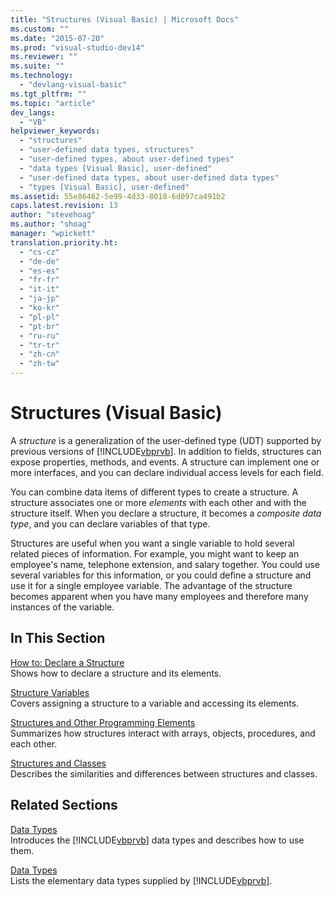 ```yaml
---
title: "Structures (Visual Basic) | Microsoft Docs"
ms.custom: ""
ms.date: "2015-07-20"
ms.prod: "visual-studio-dev14"
ms.reviewer: ""
ms.suite: ""
ms.technology: 
  - "devlang-visual-basic"
ms.tgt_pltfrm: ""
ms.topic: "article"
dev_langs: 
  - "VB"
helpviewer_keywords: 
  - "structures"
  - "user-defined data types, structures"
  - "user-defined types, about user-defined types"
  - "data types [Visual Basic], user-defined"
  - "user-defined data types, about user-defined data types"
  - "types [Visual Basic], user-defined"
ms.assetid: 55e86462-5e99-4d33-8018-6d097ca491b2
caps.latest.revision: 13
author: "stevehoag"
ms.author: "shoag"
manager: "wpickett"
translation.priority.ht: 
  - "cs-cz"
  - "de-de"
  - "es-es"
  - "fr-fr"
  - "it-it"
  - "ja-jp"
  - "ko-kr"
  - "pl-pl"
  - "pt-br"
  - "ru-ru"
  - "tr-tr"
  - "zh-cn"
  - "zh-tw"
---
```

# Structures (Visual Basic)
A *structure* is a generalization of the user-defined type (UDT) supported by previous versions of [!INCLUDE[vbprvb](../../../../csharp/programming-guide/concepts/linq/includes/vbprvb_md.md)]. In addition to fields, structures can expose properties, methods, and events. A structure can implement one or more interfaces, and you can declare individual access levels for each field.  
  
 You can combine data items of different types to create a structure. A structure associates one or more *elements* with each other and with the structure itself. When you declare a structure, it becomes a *composite data type*, and you can declare variables of that type.  
  
 Structures are useful when you want a single variable to hold several related pieces of information. For example, you might want to keep an employee's name, telephone extension, and salary together. You could use several variables for this information, or you could define a structure and use it for a single employee variable. The advantage of the structure becomes apparent when you have many employees and therefore many instances of the variable.  
  
## In This Section  
 [How to: Declare a Structure](../../../../visual-basic/programming-guide/language-features/data-types/how-to-declare-a-structure.md)  
 Shows how to declare a structure and its elements.  
  
 [Structure Variables](../../../../visual-basic/programming-guide/language-features/data-types/structure-variables.md)  
 Covers assigning a structure to a variable and accessing its elements.  
  
 [Structures and Other Programming Elements](../../../../visual-basic/programming-guide/language-features/data-types/structures-and-other-programming-elements.md)  
 Summarizes how structures interact with arrays, objects, procedures, and each other.  
  
 [Structures and Classes](../../../../visual-basic/programming-guide/language-features/data-types/structures-and-classes.md)  
 Describes the similarities and differences between structures and classes.  
  
## Related Sections  
 [Data Types](../../../../visual-basic/programming-guide/language-features/data-types/index.md)  
 Introduces the [!INCLUDE[vbprvb](../../../../csharp/programming-guide/concepts/linq/includes/vbprvb_md.md)] data types and describes how to use them.  
  
 [Data Types](../../../../visual-basic/language-reference/data-types/data-type-summary.md)  
 Lists the elementary data types supplied by [!INCLUDE[vbprvb](../../../../csharp/programming-guide/concepts/linq/includes/vbprvb_md.md)].